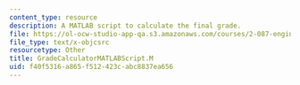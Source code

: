 ```yaml
---
content_type: resource
description: A MATLAB script to calculate the final grade.
file: https://ol-ocw-studio-app-qa.s3.amazonaws.com/courses/2-087-engineering-math-differential-equations-and-linear-algebra-fall-2014/f40f5316a865f512423cabc8837ea656_GradeCalculatorMATLABScript.m
file_type: text/x-objcsrc
resourcetype: Other
title: GradeCalculatorMATLABScript.M
uid: f40f5316-a865-f512-423c-abc8837ea656
---
```

